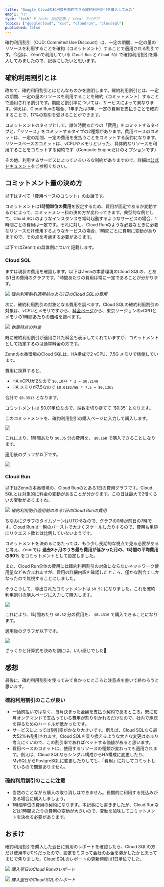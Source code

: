 ```yaml
---
title: "Google Cloudの利用費を節約できる確約利用割引を購入してみた"
emoji: "👏"
type: "tech" # tech: 技術記事 / idea: アイデア
topics: ["googlecloud", "cud", "cloudrun", "cloudsql"]
published: false
---
```


確約利用割引（CUD: Commited Use Discount）は、一定の期間、一定の量のリソースを利用することを確約（コミットメント）することで適用される割引です。今回は、Zennで利用している `Cloud Run` と `Cloud SQL` で確約利用割引を購入してみましたので、記事にしたいと思います。

## 確約利用割引とは

改めて、確約利用割引とはどんなものかを説明します。確約利用割引とは、一定の期間、一定の量のリソースを利用することを確約（コミットメント）することで適用される割引です。期間と割引率については、サービスによって異なります。例えば、Cloud Runの場合、1年または3年、一定の費用を支払うことを確約することで、17%の割引を受けることができます。

コミットメントのタイプとして、単位時間あたりの「費用」をコミットするタイプと、「リソース」をコミットするタイプの2種類があります。費用ベースのコミットは、一定の期間、一定の費用を支払うことをコミットする契約になります。リソースベースのコミットは、vCPUやメモリといった、具体的なリソースを利用することをコミットする契約です（Compute Engineだけのオプションです）

その他、利用するサービスによっていろいろな制約がありますので、詳細は[公式ドキュメント](https://cloud.google.com/docs/cuds?hl=ja)をご参照ください。

## コミットメント量の決め方

以下はすべて「費用ベースのコミット」のお話です。

コミットメントは**1時間単位の費用**を設定するため、費用が固定であるか変動するかによって、コミットメント料の決め方が変わってきます。典型的な例として、Cloud SQLのようなインスタンスを常時起動するようなサービスの場合、1時間ごとの費用は一定です。それに対し、Cloud Runのような必要なときに必要なリソースだけ使用するようなサービスの場合、1時間ごとに費用に変動がありますので、その点を考慮する必要があります。

以下ではZennでの具体例について記載します。

### Cloud SQL

まずは現状の費用を確認します。以下はZennの本番環境のCloud SQLの、とある1日の費用のグラフです。1時間あたりの費用は常に一定であることが分かります。

![](/images/articles/zenn-used-cud/1.png)
*確約利用割引適用前のある1日のCloud SQLの費用*

次に、確約利用割引の対象となる費用を調べます。Cloud SQLの確約利用割引の対象は、vCPUとメモリですから、[料金ページ](https://cloud.google.com/sql/pricing?hl=ja)から、東京リージョンのvCPUとメモリの1時間あたりの価格を調べます。

![](/images/articles/zenn-used-cud/2.png)
*執筆時点の料金*

既に確約利用割引が適用された料金も表示してくれていますが、コミットメントとして指定するのは通常料金の方です。

Zennの本番環境のCloud SQLは、HA構成で2 vCPU、7.5G メモリで稼働しています。

費用に換算すると、

- HA vCPUが2なので `$0.1074 * 2 = $0.2148`
- HA メモリが7.5なので `$0.0182/GB * 7.5 = $0.1365`

合計で `$0.3513` となります。

コミットメントは $0.01単位なので、端数を切り捨てて `$0.35` となります。

このコミットメントを、確約利用割引の購入ページに入力して購入します。

![](/images/articles/zenn-used-cud/4.png)

これにより、1時間あたり `$0.35` 分の費用を、 `$0.168` で購入できることになります。

適用後のグラフが以下です。

![](/images/articles/zenn-used-cud/3.png)

### Cloud Run

以下はZennの本番環境の、Cloud Runのとある1日の費用グラフです。Cloud SQLとは対象的に料金の変動があることが分かります。この日は最大で2倍くらいの変動がありますね。

![](/images/articles/zenn-used-cud/5.png)
*確約利用割引適用前のある1日のCloud Runの費用*

ちなみにグラフのタイムゾーンはUTC-8なので、グラフの0時が前日の7時です。Cloud Runは一瞬のバーストで大きくスケールしたりするので、費用も単純にリクエスト数とは比例していないようです。

コミットメントを決めるにあたっては、もう少し長期的な視点で見る必要があると考え、Zennでは **過去3ヶ月のうち最も費用が低かった月の、1時間の平均費用の80%** をコミットメントとして設定しました。

また、Cloud Run全体の費用には確約利用割引の対象にならないネットワーク使用量なども含まれますが、費用の詳細内訳を確認したところ、僅かな割合でしかなったので無視することにしました。

そうこうして、導出されたコミットメントは `$0.52` になりました。これを確約利用割引の購入ページに入力して購入します。

![](/images/articles/zenn-used-cud/6.png)

これにより、1時間あたり `$0.52` 分の費用を、 `$0.4316` で購入できることになります。

適用後のグラフが以下です。

![](/images/articles/zenn-used-cud/7.png)

ざっくりと計算式を決めた割には、いい感じでした🤗

## 感想

最後に、確約利用割引を使ってみて良かったところと注意点を書いて終わろうと思います。

### 確約利用割引のここが良い

- 一括前払いではなく、毎月決まった金額を支払う契約であるところ。既に毎月オンデマンドで支払っている費用が割り引かれるだけなので、社内で承認を得るためのハードルが低かったです。
- サービスによっては割引率がかなり大きいです。例えば、Cloud SQLなら最大52%も割引されます。Cloud SQLを乗り換えるような大きな変更はあまり考えにくいので、この割引率であればベットする価値があると思います。
- 費用ベースのコミットは、使用するリソースの種類が変わっても適用されます。例えば、Cloud SQLならシングル構成からHA構成に変更したり、MySQLからPostgreSQLに変更したりしても、「費用」に対してコミットしているので問題ありません。

### 確約利用割引のここに注意

- 当然のことながら購入の取り消しはできません。長期的に利用する見込みがある場合に購入しましょう。
- 1時間単位の費用の契約になります。本記事にも書きましたが、Cloud Runなどは1時間あたりの費用の変動が大きいので、変動を加味してコミットメントを決める必要があります。

## おまけ

確約利用割引を購入した翌日に費用のレポートを確認したら、Cloud SQLの方だけ使用率が0%だったので、設定をミスって会社のお金を溶かしたかと思ってまじで焦りました。Cloud SQLのレポートの更新頻度は1日単位でした。

![](/images/articles/zenn-used-cud/9.png)
*購入翌日のCloud Runのレポート*

![](/images/articles/zenn-used-cud/10.png)
*購入翌日のCloud SQLのレポート*
